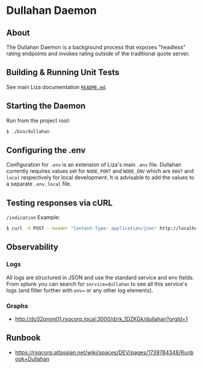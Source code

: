 # Dullahan Daemon
<!--
  Copyright (C) 2010-2020 R-T Specialty, LLC.

  This file is part of liza.

  Copying and distribution of this file, with or without modification, are
  permitted in any medium without royalty provided the copyright notice and
  this notice are preserved.  This file is offered as-is, without warranty
  of any kind.
-->


## About
The Dullahan Daemon is a background process that exposes "headless" rating
endpoints and invokes rating outside of the traditional quote server.


## Building & Running Unit Tests
See main Liza documentation [`README.md`](./README.md).


## Starting the Daemon
Run from the project root:
```bash
$ ./bin/dullahan
```

## Configuring the .env

Configuration for `.env` is an extension of Liza's main `.env` file. Dullahan currently requires values set for `NODE_PORT` and `NODE_ENV` which are `6047` and `local` respectively for local development. It is advisable to add the values to a separate `.env.local` file.

## Testing responses via cURL

`/indication` Example:

```bash
$ curl -X POST --header "Content-Type: application/json" http://localhost:6047/indication?callback=http://example.com
```
## Observability

### Logs
All logs are structured in JSON and use the standard service and env fields. From splunk you can search for `service=dullahan` to see all this service's logs (and filter further with `env=` or any other log elements).

### Graphs
- http://dc02prom01.rsgcorp.local:3000/d/rk_1DZKGk/dullahan?orgId=1

## Runbook
- https://rsgcorp.atlassian.net/wiki/spaces/DEV/pages/1739784348/Runbook+Dullahan